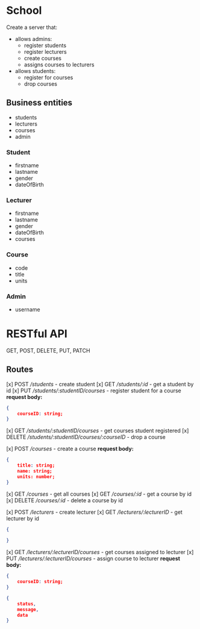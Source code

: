 # School

Create a server that:
- allows admins:
    - register students
    - register lecturers
    - create courses
    - assigns courses to lecturers
- allows students:
    - register for courses
    - drop courses

## Business entities
- students
- lecturers
- courses
- admin

### Student
- firstname
- lastname
- gender
- dateOfBirth

### Lecturer
- firstname
- lastname
- gender
- dateOfBirth
- courses

### Course
- code
- title
- units

### Admin
- username

# RESTful API

GET, POST, DELETE, PUT, PATCH

## Routes
[x] POST */students* - create student
[x] GET */students/:id* - get a student by id
[x] PUT */students/:studentID/courses* - register student for a course
**request body:**
```json
{
    courseID: string;
}
```
[x] GET */students/:studentID/courses* - get courses student registered
[x] DELETE */students/:studentID/courses/:courseID* - drop a course

[x] POST */courses* - create a course
**request body:**
```json
{
    title: string;
    name: string;
    units: number;
}
```
[x] GET */courses* - get all courses
[x] GET */courses/:id* - get a course by id
[x] DELETE */courses/:id* - delete a course by id

[x] POST */lecturers* - create lecturer
[x] GET */lecturers/:lecturerID* - get lecturer by id
```json
{
    
}
```
[x] GET */lecturers/:lecturerID/courses* - get courses assigned to lecturer
[x] PUT */lecturers/:lecturerID/courses* - assign course to lecturer
**request body:**
```json
{
    courseID: string;
}
```


```json
{
    status,
    message,
    data
}
```